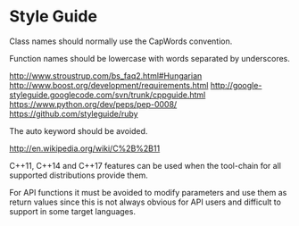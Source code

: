 
Style Guide
===========


Class names should normally use the CapWords convention.

Function names should be lowercase with words separated by underscores.

  http://www.stroustrup.com/bs_faq2.html#Hungarian
  http://www.boost.org/development/requirements.html
  http://google-styleguide.googlecode.com/svn/trunk/cppguide.html
  https://www.python.org/dev/peps/pep-0008/
  https://github.com/styleguide/ruby


The auto keyword should be avoided.

  http://en.wikipedia.org/wiki/C%2B%2B11


C++11, C++14 and C++17 features can be used when the tool-chain for all
supported distributions provide them.


For API functions it must be avoided to modify parameters and use them as
return values since this is not always obvious for API users and difficult to
support in some target languages.

